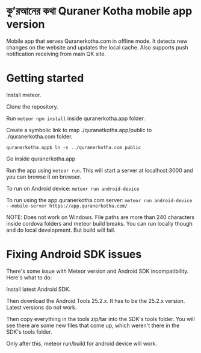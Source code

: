 # কু’রআনের কথা Quraner Kotha mobile app version
Mobile app that serves Quranerkotha.com in offline mode. It detects new changes on the website and updates the local cache. Also supports push notification receiving from main QK site.

# Getting started

Install meteor.

Clone the repository.

Run ```meteor npm install``` inside quranerkotha.app folder. 

Create a symbolic link to map ./quranetkotha.app/public to ./quranerkotha.com folder. 

```
quranerkotha.app$ ln -s ../quranerkotha.com public
```

Go inside quranerkotha.app

Run the app using ```meteor run```. This will start a server at localhost:3000 and you can browse it on browser. 

To run on Android device: ```meteor run android-device```

To run using the app.quranerkotha.com server: ```meteor run android-device --mobile-server https://app.quranerkotha.com/```


NOTE: Does not work on Windows. File paths are more than 240 characters inside cordova folders and meteor build breaks. You can run locally though and do local development. But build will fail. 

# Fixing Android SDK issues

There's some issue with Meteor version and Android SDK incompatibility. Here's what to do:

Install latest Android SDK. 

Then download the Android Tools 25.2.x. It has to be the 25.2.x version. Latest versions do not work.

Then copy everything in the tools zip/tar into the SDK's tools folder. You will see there are some new files that come up, which weren't there in the SDK's tools folder. 

Only after this, meteor run/build for android device will work. 
